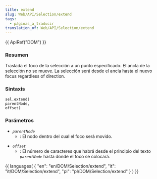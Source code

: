 ```yaml
---
title: extend
slug: Web/API/Selection/extend
tags:
  - páginas_a_traducir
translation_of: Web/API/Selection/extend
---
```

{{ ApiRef("DOM") }}

### Resumen

Traslada el foco de la selección a un punto especificado. El ancla de la selección no se mueve. La selección será desde el ancla hasta el nuevo focus regardless of direction.

### Sintaxis

    sel.extend(
    parentNode,
    offset)

### Parámetros

- _`parentNode`_
  - : El nodo dentro del cual el foco será movido.

<!---->

- _`offset`_
  - : El número de caracteres que habrá desde el principio del texto
    _`parentNode`_
    hasta donde el foco se colocará.

{{ languages( { "en": "en/DOM/Selection/extend", "it": "it/DOM/Selection/extend", "pl": "pl/DOM/Selection/extend" } ) }}
